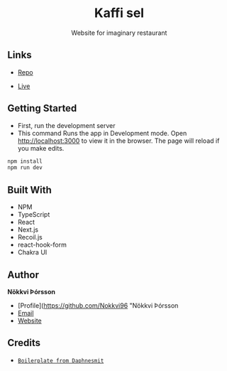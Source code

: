 <h1 align="center">Kaffi sel</h1>

<p align="center">Website for imaginary restaurant</p>

## Links

- [Repo](https://github.com/Nokkvi96/kaffi-sel "Repo")

- [Live](https://kaffi-sel.vercel.app/ "Live View")

<!-- ## Screenshots

![Home Page](/screenshots/1.png "Home Page") -->

## Getting Started

- First, run the development server
- This command Runs the app in Development mode. Open [http://localhost:3000](http://localhost:3000) to view it in the browser. The page will reload if you make edits.

```bash
npm install
npm run dev
```

## Built With

- NPM
- TypeScript
- React
- Next.js
- Recoil.js
- react-hook-form
- Chakra UI

## Author

**Nökkvi Þórsson**

- [Profile](https://github.com/Nokkvi96 "Nökkvi Þórsson
- [Email](mailto:nokkvi96@gmail.com?subject=Hi "Hi!")
- [Website](https://nokkvi.io "Welcome")

## Credits

- [`Boilerplate from Daphnesmit`](https://github.com/daphnesmit/next-react-typescript-boilerplate)
